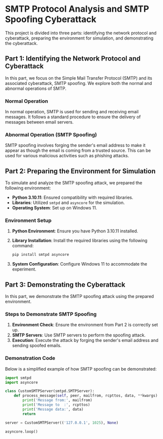 # SMTP Protocol Analysis and SMTP Spoofing Cyberattack

This project is divided into three parts: identifying the network protocol and cyberattack, preparing the environment for simulation, and demonstrating the cyberattack.

## Part 1: Identifying the Network Protocol and Cyberattack

In this part, we focus on the Simple Mail Transfer Protocol (SMTP) and its associated cyberattack, SMTP spoofing. We explore both the normal and abnormal operations of SMTP.

### Normal Operation

In normal operation, SMTP is used for sending and receiving email messages. It follows a standard procedure to ensure the delivery of messages between email servers.

### Abnormal Operation (SMTP Spoofing)

SMTP spoofing involves forging the sender's email address to make it appear as though the email is coming from a trusted source. This can be used for various malicious activities such as phishing attacks.

## Part 2: Preparing the Environment for Simulation

To simulate and analyze the SMTP spoofing attack, we prepared the following environment:

- **Python 3.10.11**: Ensured compatibility with required libraries.
- **Libraries**: Utilized `smtpd` and `asyncore` for the simulation.
- **Operating System**: Set up on Windows 11.

### Environment Setup

1. **Python Environment**: Ensure you have Python 3.10.11 installed.
2. **Library Installation**: Install the required libraries using the following command:

    ```bash
    pip install smtpd asyncore
    ```

3. **System Configuration**: Configure Windows 11 to accommodate the experiment.

## Part 3: Demonstrating the Cyberattack

In this part, we demonstrate the SMTP spoofing attack using the prepared environment.

### Steps to Demonstrate SMTP Spoofing

1. **Environment Check**: Ensure the environment from Part 2 is correctly set up.
2. **SMTP Servers**: Use SMTP servers to perform the spoofing attack.
3. **Execution**: Execute the attack by forging the sender's email address and sending spoofed emails.

### Demonstration Code

Below is a simplified example of how SMTP spoofing can be demonstrated:

```python
import smtpd
import asyncore

class CustomSMTPServer(smtpd.SMTPServer):
    def process_message(self, peer, mailfrom, rcpttos, data, **kwargs):
        print('Message from:', mailfrom)
        print('Message to  :', rcpttos)
        print('Message data:', data)
        return

server = CustomSMTPServer(('127.0.0.1', 1025), None)

asyncore.loop()
